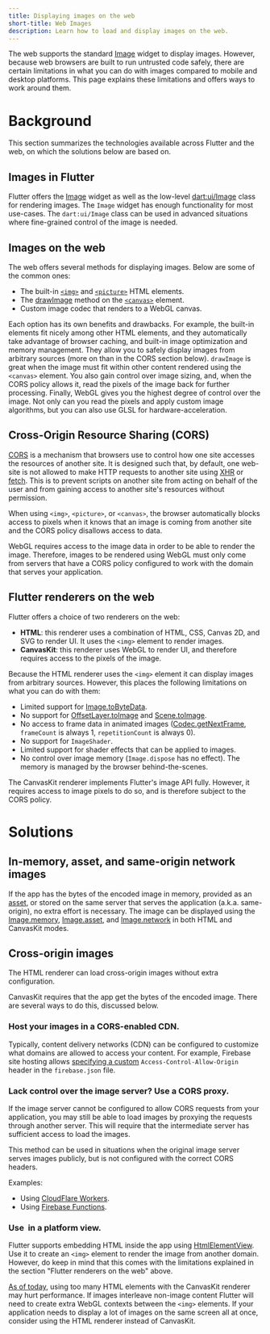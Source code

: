 ```yaml
---
title: Displaying images on the web
short-title: Web Images
description: Learn how to load and display images on the web.
---
```


The web supports the standard [Image][1] widget to display images. However,
because web browsers are built to run untrusted code safely, there are certain
limitations in what you can do with images compared to mobile and desktop
platforms. This page explains these limitations and offers ways to work around
them.

# Background

This section summarizes the technologies available across Flutter and the web,
on which the solutions below are based on.

## Images in Flutter

Flutter offers the [Image][1] widget as well as the low-level
[dart:ui/Image][11] class for rendering images. The `Image` widget has enough
functionality for most use-cases. The `dart:ui/Image` class can be used in
advanced situations where fine-grained control of the image is needed.

## Images on the web

The web offers several methods for displaying images. Below are some of the
common ones:

- The built-in [`<img>`][2] and [`<picture>`][3] HTML elements.
- The [drawImage][4] method on the [`<canvas>`][5] element.
- Custom image codec that renders to a WebGL canvas.

Each option has its own benefits and drawbacks. For example, the built-in
elements fit nicely among other HTML elements, and they automatically take
advantage of browser caching, and built-in image optimization and memory
management. They allow you to safely display images from arbitrary sources
(more on than in the CORS section below). `drawImage` is great when the image
must fit within other content rendered using the `<canvas>` element. You also
gain control over image sizing, and, when the CORS policy allows it, read the
pixels of the image back for further processing. Finally, WebGL gives you the
highest degree of control over the image. Not only can you read the pixels and
apply custom image algorithms, but you can also use GLSL for
hardware-acceleration.

## Cross-Origin Resource Sharing (CORS)

[CORS][6] is a mechanism that browsers use to control how one site accesses the
resources of another site. It is designed such that, by default, one web-site
is not allowed to make HTTP requests to another site using [XHR][21] or
[fetch][22]. This is to prevent scripts on another site from acting on behalf
of the user and from gaining access to another site's resources without
permission.

When using `<img>`, `<picture>`, or `<canvas>`, the browser automatically
blocks access to pixels when it knows that an image is coming from another site
and the CORS policy disallows access to data.

WebGL requires access to the image data in order to be able to render the
image. Therefore, images to be rendered using WebGL must only come from servers
that have a CORS policy configured to work with the domain that serves your
application.

## Flutter renderers on the web

Flutter offers a choice of two renderers on the web:

- **HTML**: this renderer uses a combination of HTML, CSS, Canvas 2D, and SVG
  to render UI. It uses the `<img>` element to render images.
- **CanvasKit**: this renderer uses WebGL to render UI, and therefore requires
  access to the pixels of the image.

Because the HTML renderer uses the `<img>` element it can display images from
arbitrary sources. However, this places the following limitations on what you
can do with them:

- Limited support for [Image.toByteData][7].
- No support for [OffsetLayer.toImage][8] and [Scene.toImage][10].
- No access to frame data in animated images ([Codec.getNextFrame][9],
  `frameCount` is always 1, `repetitionCount` is always 0).
- No support for `ImageShader`.
- Limited support for shader effects that can be applied to images.
- No control over image memory (`Image.dispose` has no effect). The memory is
  managed by the browser behind-the-scenes.

The CanvasKit renderer implements Flutter's image API fully. However, it
requires access to image pixels to do so, and is therefore subject to the CORS
policy.

# Solutions

## In-memory, asset, and same-origin network images

If the app has the bytes of the encoded image in memory, provided as an
[asset][12], or stored on the same server that serves the application (a.k.a.
same-origin), no extra effort is necessary. The image can be displayed using
the [Image.memory][13], [Image.asset][14], and [Image.network][15] in both HTML
and CanvasKit modes.

## Cross-origin images

The HTML renderer can load cross-origin images without extra configuration.

CanvasKit requires that the app get the bytes of the encoded image. There are
several ways to do this, discussed below.

### Host your images in a CORS-enabled CDN.

Typically, content delivery networks (CDN) can be configured to customize what
domains are allowed to access your content. For example, Firebase site hosting
allows [specifying a custom][16] `Access-Control-Allow-Origin` header in the
`firebase.json` file.

### Lack control over the image server? Use a CORS proxy.

If the image server cannot be configured to allow CORS requests from your
application, you may still be able to load images by proxying the requests
through another server. This will require that the intermediate server has
sufficient access to load the images.

This method can be used in situations when the original image server serves
images publicly, but is not configured with the correct CORS headers.

Examples:

- Using [CloudFlare Workers][18].
- Using [Firebase Functions][19].

### Use <img> in a platform view.

Flutter supports embedding HTML inside the app using [HtmlElementView][17]. Use
it to create an `<img>` element to render the image from another domain.
However, do keep in mind that this comes with the limitations explained in the
section "Flutter renderers on the web" above.

[As of today][20], using too many HTML elements with the CanvasKit renderer may
hurt performance. If images interleave non-image content Flutter will need to
create extra WebGL contexts between the `<img>` elements. If your application
needs to display a lot of images on the same screen all at once, consider using
the HTML renderer instead of CanvasKit.


[1]: https://api.flutter.dev/flutter/widgets/Image-class.html
[2]: https://developer.mozilla.org/en-US/docs/Web/HTML/Element/img
[3]: https://developer.mozilla.org/en-US/docs/Web/HTML/Element/picture
[4]: https://developer.mozilla.org/en-US/docs/Web/API/CanvasRenderingContext2D/drawImage
[5]: https://developer.mozilla.org/en-US/docs/Web/HTML/Element/canvas
[6]: https://developer.mozilla.org/en-US/docs/Web/HTTP/CORS
[7]: https://api.flutter.dev/flutter/dart-ui/Image/toByteData.html
[8]: https://api.flutter.dev/flutter/rendering/OffsetLayer/toImage.html
[9]: https://api.flutter.dev/flutter/dart-ui/Codec/getNextFrame.html
[10]: https://api.flutter.dev/flutter/dart-ui/Scene/toImage.html
[11]: https://api.flutter.dev/flutter/dart-ui/Image-class.html
[12]: https://flutter.dev/docs/development/ui/assets-and-images
[13]: https://api.flutter.dev/flutter/widgets/Image/Image.memory.html
[14]: https://api.flutter.dev/flutter/widgets/Image/Image.asset.html
[15]: https://api.flutter.dev/flutter/widgets/Image/Image.network.html
[16]: https://firebase.google.com/docs/hosting/full-config#headers
[17]: https://api.flutter.dev/flutter/widgets/HtmlElementView-class.html
[18]: https://developers.cloudflare.com/workers/examples/cors-header-proxy
[19]: https://github.com/7kfpun/cors-proxy
[20]: https://github.com/flutter/flutter/issues/71884
[21]: https://developer.mozilla.org/en-US/docs/Web/API/XMLHttpRequest
[22]: https://developer.mozilla.org/en-US/docs/Web/API/Fetch_API/Using_Fetch
